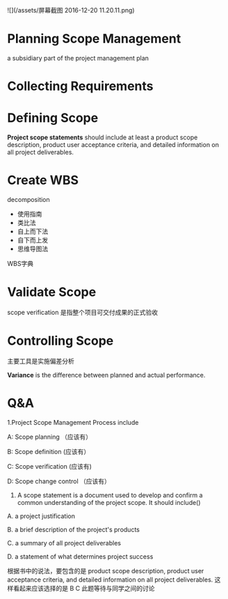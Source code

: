 

![](/assets/屏幕截图 2016-12-20 11.20.11.png)

# Planning Scope Management

a subsidiary part of the project management plan

# Collecting Requirements

# Defining Scope

**Project scope statements** should include at least a product scope description, product user acceptance criteria, and detailed information on all project deliverables.

# Create WBS

decomposition

* 使用指南
* 类比法
* 自上而下法
* 自下而上发
* 思维导图法

WBS字典
# Validate Scope

scope verification 是指整个项目可交付成果的正式验收

# Controlling Scope

主要工具是实施偏差分析

**Variance** is the difference between planned and actual performance.

# Q&A

1.Project Scope Management Process include

A: Scope planning （应该有）

B: Scope definition \(应该有）

C: Scope verification \(应该有\)

D: Scope change control （应该有）

1. A scope statement is a document used to develop and confirm a common understanding of the project scope. It should include\(\)

A. a project justification

B. a brief description of the project's products

C. a summary of all project deliverables

D. a statement of what determines project success

根据书中的说法，要包含的是 product scope description, product user acceptance criteria, and detailed information on all project deliverables. 这样看起来应该选择的是 B C 此题等待与同学之间的讨论

